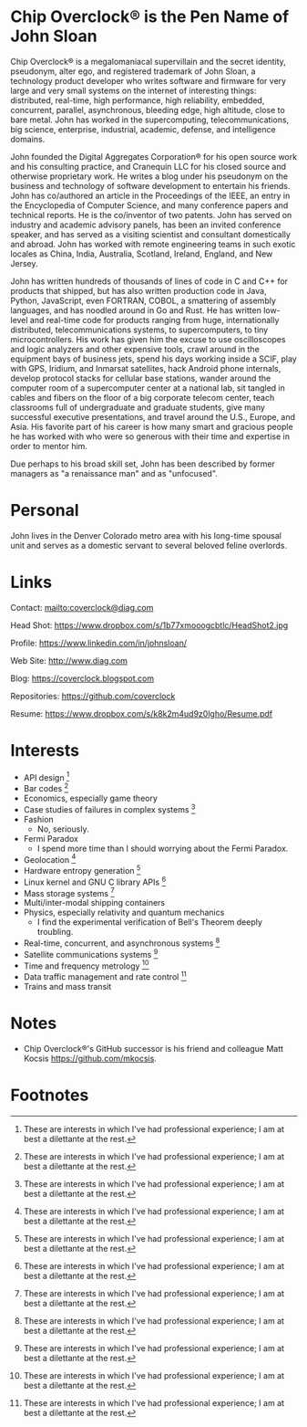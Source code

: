 # Chip Overclock® is the Pen Name of John Sloan

Chip Overclock® is a megalomaniacal supervillain and the secret
identity, pseudonym, alter ego, and registered trademark of John
Sloan, a technology product developer who writes software and
firmware for very large and very small systems on the internet of
interesting things: distributed, real-time, high performance, high
reliability, embedded, concurrent, parallel, asynchronous, bleeding
edge, high altitude, close to bare metal. John has worked in the
supercomputing, telecommunications,
big science, enterprise, industrial, academic, defense, and
intelligence domains.

John founded the Digital Aggregates Corporation® for his open source
work and his consulting practice, and Cranequin LLC for his closed
source and otherwise proprietary work. He writes a blog under his
pseudonym on the business and technology of software development
to entertain his friends. John has co/authored an article in the
Proceedings of the IEEE, an entry in the Encyclopedia of Computer
Science, and many conference papers and technical reports. He is
the co/inventor of two patents. John has served on industry and
academic advisory panels, has been an invited conference speaker,
and has served as a visiting scientist and consultant domestically
and abroad. John has worked with remote engineering teams in such
exotic locales as China, India, Australia, Scotland, Ireland, England,
and New Jersey.

John has written hundreds of thousands of lines of code in
C and C++ for products that shipped, but has also written production code
in Java, Python, JavaScript, even FORTRAN, COBOL, a smattering of assembly languages, and has
noodled around in Go and Rust. He has written low-level and real-time code for products
ranging from huge, internationally distributed, telecommunications
systems, to supercomputers, to tiny microcontrollers. His work has given him the excuse
to use oscilloscopes and logic analyzers and other expensive tools, crawl around in the
equipment bays of business jets, spend his days working inside a
SCIF, play with GPS, Iridium, and Inmarsat satellites,
hack Android phone internals, develop protocol stacks for cellular base stations,
wander around the computer room of a supercomputer center at a national
lab, sit tangled in cables and fibers on the floor of a big corporate telecom
center, teach classrooms full of undergraduate and graduate students,
give many successful executive presentations, and travel around the U.S., Europe, and Asia.
His favorite part of his career is how many smart and gracious people he has worked with
who were so generous with their time and expertise in order to mentor him.

Due perhaps to his broad skill set, John has been described by former
managers as "a renaissance man" and as "unfocused".

# Personal

John lives in the Denver Colorado metro area with his long-time spousal unit and serves
as a domestic servant to several beloved feline overlords.

# Links

Contact: <mailto:coverclock@diag.com>

Head Shot: <https://www.dropbox.com/s/1b77xmooogcbtlc/HeadShot2.jpg>

Profile: <https://www.linkedin.com/in/johnsloan/>

Web Site: <http://www.diag.com>

Blog: <https://coverclock.blogspot.com>

Repositories: <https://github.com/coverclock>

Resume: <https://www.dropbox.com/s/k8k2m4ud9z0lgho/Resume.pdf>

# Interests

* API design [^1]
* Bar codes [^1]
* Economics, especially game theory
* Case studies of failures in complex systems [^1]
* Fashion
  - No, seriously.
* Fermi Paradox
  - I spend more time than I should worrying about the Fermi Paradox.
* Geolocation [^1]
* Hardware entropy generation [^1]
* Linux kernel and GNU C library APIs [^1]
* Mass storage systems [^1]
* Multi/inter-modal shipping containers
* Physics, especially relativity and quantum mechanics
  - I find the experimental verification of Bell's Theorem deeply troubling.
* Real-time, concurrent, and asynchronous systems [^1]
* Satellite communications systems [^1]
* Time and frequency metrology [^1]
* Data traffic management and rate control [^1]
* Trains and mass transit

[^1]: These are interests in which I've had professional experience; I am at best a dilettante at the rest. 

# Notes

* Chip Overclock®'s GitHub successor is his friend and colleague Matt Kocsis <https://github.com/mkocsis>.

# Footnotes
